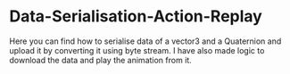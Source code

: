 # Data-Serialisation-Action-Replay
Here you can find how to serialise data of a vector3 and a Quaternion and upload it by converting it using byte stream. I have also made logic to download the data and play the animation from it.
